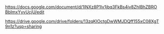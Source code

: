 https://docs.google.com/document/d/1lNXz8P1lv1jbq3FkBs4jv8ZhIBhZBROBbImxYyvUcjU/edit


https://drive.google.com/drive/folders/13zqKIOctgDwWMJDQff155xC08XgT9n1z?usp=sharing